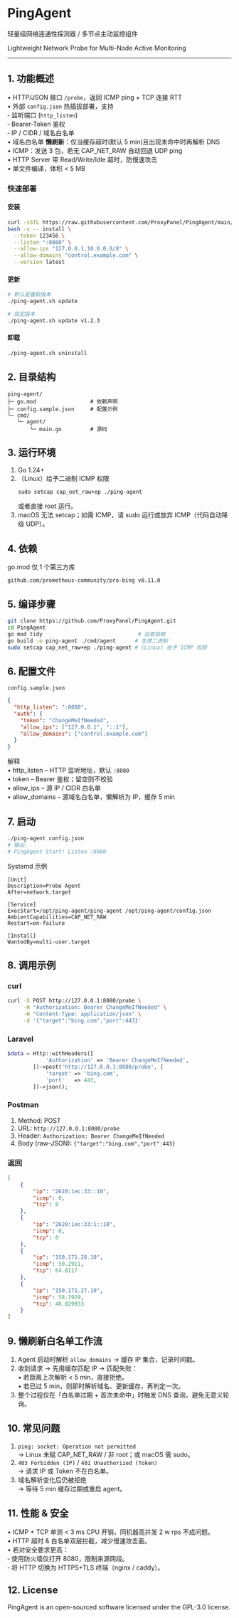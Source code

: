 # PingAgent
轻量级网络连通性探测器 / 多节点主动监控组件

Lightweight Network Probe for Multi-Node Active Monitoring

---


## 1. 功能概述

• HTTP/JSON 接口 `/probe`，返回 ICMP ping + TCP 连接 RTT  
• 外部 `config.json` 热插拔部署，支持  
 ‑ 监听端口 (`http_listen`)  
 ‑ Bearer-Token 鉴权  
 ‑ IP / CIDR / 域名白名单  
• 域名白名单 **懒刷新**：仅当缓存超时(默认 5 min)且出现未命中时再解析 DNS  
• ICMP：发送 3 包，若无 CAP_NET_RAW 自动回退 UDP ping  
• HTTP Server 带 Read/Write/Idle 超时，防慢速攻击  
• 单文件编译，体积 < 5 MB


### 快速部署
#### 安装
```sh
curl -sSfL https://raw.githubusercontent.com/ProxyPanel/PingAgent/main/ping-agent.sh | \
bash -s -- install \
  --token 123456 \
  --listen ":8080" \
  --allow-ips "127.0.0.1,10.0.0.0/8" \
  --allow-domains "control.example.com" \
  --version latest
```


#### 更新
```sh
# 默认是最新版本
./ping-agent.sh update

# 指定版本
./ping-agent.sh update v1.2.3
```

#### 卸载
```sh
./ping-agent.sh uninstall
```

## 2. 目录结构

```
ping-agent/
├─ go.mod                 # 依赖声明
├─ config.sample.json     # 配置示例
└─ cmd/
   └─ agent/
       └─ main.go         # 源码
```


## 3. 运行环境

1. Go 1.24+
2. （Linux）给予二进制 ICMP 权限
   ```
   sudo setcap cap_net_raw+ep ./ping-agent
   ```
   或者直接 root 运行。
3. macOS 无法 setcap；如需 ICMP，请 sudo 运行或放弃 ICMP（代码自动降级 UDP）。


## 4. 依赖

go.mod 仅 1 个第三方库

```
github.com/prometheus-community/pro-bing v0.11.0
```


## 5. 编译步骤

```bash
git clone https://github.com/ProxyPanel/PingAgent.git
cd PingAgent
go mod tidy                              # 拉取依赖
go build -o ping-agent ./cmd/agent      # 生成二进制
sudo setcap cap_net_raw+ep ./ping-agent # (Linux) 给予 ICMP 权限
```

## 6. 配置文件

`config.sample.json`

```json
{
  "http_listen": ":8080",
  "auth": {
    "token": "ChangeMeIfNeeded",
    "allow_ips": ["127.0.0.1", "::1"],
    "allow_domains": ["control.example.com"]
  }
}
```

解释  
• http_listen – HTTP 监听地址，默认 `:8080`  
• token – Bearer 鉴权；留空则不校验  
• allow_ips – 源 IP / CIDR 白名单  
• allow_domains – 源域名白名单，懒解析为 IP，缓存 5 min


## 7. 启动

```bash
./ping-agent config.json
# 输出:
# PingAgent Start! Listen :8080
```

Systemd 示例

```
[Unit]
Description=Probe Agent
After=network.target

[Service]
ExecStart=/opt/ping-agent/ping-agent /opt/ping-agent/config.json
AmbientCapabilities=CAP_NET_RAW
Restart=on-failure

[Install]
WantedBy=multi-user.target
```


## 8. 调用示例

### curl

```bash
curl -X POST http://127.0.0.1:8080/probe \
     -H "Authorization: Bearer ChangeMeIfNeeded" \
     -H "Content-Type: application/json" \
     -d '{"target":"bing.com","port":443}'
```

### Laravel

```php
$data = Http::withHeaders([
            'Authorization' => 'Bearer ChangeMeIfNeeded',
        ])->post('http://127.0.0.1:8080/probe', [
            'target' => 'bing.com',
            'port'   => 443,
        ])->json();
```

### Postman

1. Method: POST
2. URL: `http://127.0.0.1:8080/probe`
3. Header: `Authorization: Bearer ChangeMeIfNeeded`
4. Body (raw-JSON): `{"target":"bing.com","port":443}`


### 返回

```json
[
    {
        "ip": "2620:1ec:33::10",
        "icmp": 0,
        "tcp": 0
    },
    {
        "ip": "2620:1ec:33:1::10",
        "icmp": 0,
        "tcp": 0
    },
    {
        "ip": "150.171.28.10",
        "icmp": 50.2911,
        "tcp": 64.6117
    },
    {
        "ip": "150.171.27.10",
        "icmp": 58.1929,
        "tcp": 40.829933
    }
]
```


## 9. 懒刷新白名单工作流

1. Agent 启动时解析 `allow_domains` → 缓存 IP 集合，记录时间戳。
2. 收到请求 → 先用缓存匹配 IP → 匹配失败：  
   • 若距离上次解析 < 5 min，直接拒绝。  
   • 若已过 5 min，则即时解析域名、更新缓存，再判定一次。
3. 整个过程仅在「白名单过期 + 首次未命中」时触发 DNS 查询，避免无意义轮询。


## 10. 常见问题

1. `ping: socket: Operation not permitted`  
   → Linux 未赋 CAP_NET_RAW / 非 root；或 macOS 需 sudo。
2. `403 Forbidden (IP)` / `401 Unauthorized (Token)`  
   → 请求 IP 或 Token 不在白名单。
3. 域名解析变化后仍被拒绝  
   → 等待 5 min 缓存过期或重启 agent。


## 11. 性能 & 安全

• ICMP + TCP 单测 < 3 ms CPU 开销，同机器高并发 2 w rps 不成问题。  
• HTTP 超时 & 白名单双层拦截，减少慢速攻击面。  
• 若对安全要求更高：  
 ‑ 使用防火墙仅打开 8080，限制来源网段。  
 ‑ 将 HTTP 切换为 HTTPS+TLS 终端（nginx / caddy）。


## 12. License  
PingAgent is an open-sourced software licensed under the GPL-3.0 license.